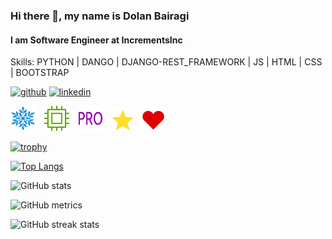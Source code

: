 ### Hi there 👋, my name is Dolan Bairagi
#### I am Software Engineer at IncrementsInc

Skills: PYTHON | DANGO | DJANGO-REST_FRAMEWORK | JS | HTML | CSS | BOOTSTRAP



[<img src='https://cdn.jsdelivr.net/npm/simple-icons@3.0.1/icons/github.svg' alt='github' height='40'>](https://github.com/dolan-incrementsinc)  [<img src='https://cdn.jsdelivr.net/npm/simple-icons@3.0.1/icons/linkedin.svg' alt='linkedin' height='40'>](https://www.linkedin.com/in/dolan-bairagi-1b8597195/)  

<a href='https://archiveprogram.github.com/'><img src='https://raw.githubusercontent.com/acervenky/animated-github-badges/master/assets/acbadge.gif' width='40' height='40'></a> <a href='https://docs.github.com/en/developers'><img src='https://raw.githubusercontent.com/acervenky/animated-github-badges/master/assets/devbadge.gif' width='40' height='40'></a> <a href='https://github.com/pricing'><img src='https://raw.githubusercontent.com/acervenky/animated-github-badges/master/assets/pro.gif' width='40' height='40'></a> <a href='https://stars.github.com/'><img src='https://raw.githubusercontent.com/acervenky/animated-github-badges/master/assets/starbadge.gif' width='35' height='35'></a> <a href='https://docs.github.com/en/github/supporting-the-open-source-community-with-github-sponsors'><img src='https://raw.githubusercontent.com/acervenky/animated-github-badges/master/assets/sponsorbadge.gif' width='35' height='35'></a> 

[![trophy](https://github-profile-trophy.vercel.app/?username=dolan-incrementsinc)](https://github.com/ryo-ma/github-profile-trophy)

[![Top Langs](https://github-readme-stats.vercel.app/api/top-langs/?username=dolan-incrementsinc)](https://github.com/anuraghazra/github-readme-stats)

![GitHub stats](https://github-readme-stats.vercel.app/api?username=dolan-incrementsinc&show_icons=true&count_private=true)  

![GitHub metrics](https://metrics.lecoq.io/dolan-incrementsinc)  

![GitHub streak stats](https://streak-stats.demolab.com/?user=dolan-incrementsinc)  

